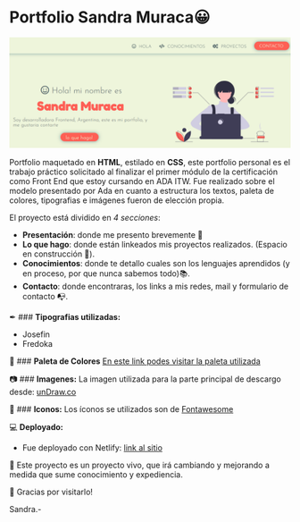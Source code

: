 # Portfolio Sandra Muraca😀

![image](./img/portfolio.png)

Portfolio maquetado en **HTML**, estilado en **CSS**, este portfolio personal es el trabajo práctico solicitado al finalizar el primer módulo de la certificación como Front End que estoy cursando en ADA ITW.
Fue realizado sobre el modelo presentado por Ada en cuanto a estructura los textos, paleta de colores, tipografias e imágenes fueron de elección propia.

El proyecto está dividido en *4 secciones*:
- **Presentación**: donde me presento brevemente 👋
- **Lo que hago**: donde están linkeados mis proyectos realizados. (Espacio en construcción 🔧).
- **Conocimientos**: donde te detallo cuales son los lenguajes aprendidos (y en proceso, por que nunca sabemos todo)📚.
- **Contacto**: donde encontraras, los links a mis redes, mail y formulario de contacto 📭.

✒ ### **Tipografias utilizadas:**
* Josefin
* Fredoka

🎨 ### **Paleta de Colores**
[En este link podes visitar la paleta utilizada](https://coolors.co/b8d8d8-7a9e9f-4f6367-eef5db-fe5f55)

📷 ### **Imagenes:**
La imagen utilizada para la parte principal de descargo desde: [unDraw.co](https://undraw.co/illustrations)

📌 ### **Iconos:**
Los íconos se utilizados son de [Fontawesome](https://fontawesome.com/)

💻 **Deployado:**
* Fue deployado con Netlify: [link al sitio](https://sandramportfolio.netlify.app/)

🚀 Este proyecto es un proyecto vivo, que irá cambiando y mejorando a medida que sume conocimiento y expediencia. 

🙌 Gracias por visitarlo!

Sandra.-
